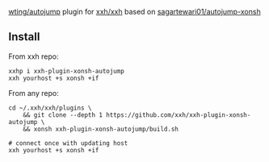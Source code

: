 [wting/autojump](https://github.com/wting/autojump) plugin for [xxh/xxh](https://github.com/xxh/xxh) based on [sagartewari01/autojump-xonsh](https://github.com/sagartewari01/autojump-xonsh)

## Install
From xxh repo:
```
xxhp i xxh-plugin-xonsh-autojump
xxh yourhost +s xonsh +if
```
From any repo:
```
cd ~/.xxh/xxh/plugins \
    && git clone --depth 1 https://github.com/xxh/xxh-plugin-xonsh-autojump \
    && xonsh xxh-plugin-xonsh-autojump/build.sh
    
# connect once with updating host
xxh yourhost +s xonsh +if
```
